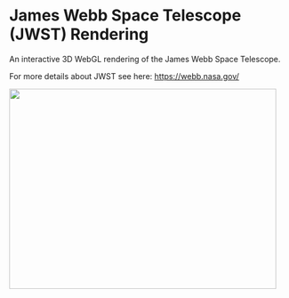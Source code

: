 # James Webb Space Telescope (JWST) Rendering

An interactive 3D WebGL rendering of the James Webb Space Telescope.

For more details about JWST see here: https://webb.nasa.gov/

<img src="https://user-images.githubusercontent.com/90881154/193250426-f0492f4b-f6bb-4790-96d2-b38d6aaa457c.png" width="480" height="360">
